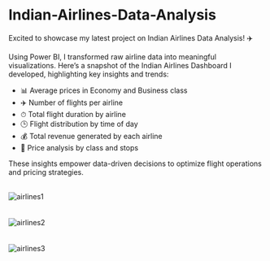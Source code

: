 # Indian-Airlines-Data-Analysis
Excited to showcase my latest project on Indian Airlines Data Analysis! ✈️

Using Power BI, I transformed raw airline data into meaningful visualizations. Here’s a snapshot of the Indian Airlines Dashboard I developed, highlighting key insights and trends:

- 📊 Average prices in Economy and Business class
- ✈️ Number of flights per airline
- ⏱ Total flight duration by airline
- 🕒 Flight distribution by time of day
- 💰 Total revenue generated by each airline
- 🛫 Price analysis by class and stops

These insights empower data-driven decisions to optimize flight operations and pricing strategies. 
<br>
<br>

![airlines1](https://github.com/user-attachments/assets/6c79e7bd-220d-426c-8b83-3da1c737d5c7)
<br>
<br>
<br>
![airlines2](https://github.com/user-attachments/assets/69a28493-4b8f-4f1b-b404-9e3674a1472c)
<br>
<br>
<br>
![airlines3](https://github.com/user-attachments/assets/b1d7bcb5-02de-4a49-bb9f-d6295d81fcec)

